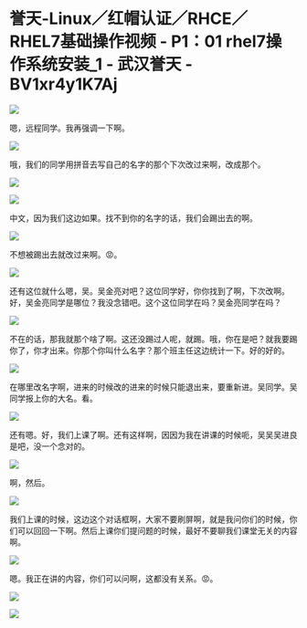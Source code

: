 # 誉天-Linux／红帽认证／RHCE／RHEL7基础操作视频 - P1：01 rhel7操作系统安装_1 - 武汉誉天 - BV1xr4y1K7Aj

![](img/cc14214dc12da1e64b7aa9a0ac4fcf3e_0.png)

嗯，远程同学。我再强调一下啊。

![](img/cc14214dc12da1e64b7aa9a0ac4fcf3e_2.png)

哦，我们的同学用拼音去写自己的名字的那个下次改过来啊，改成那个。

![](img/cc14214dc12da1e64b7aa9a0ac4fcf3e_4.png)

![](img/cc14214dc12da1e64b7aa9a0ac4fcf3e_5.png)

中文，因为我们这边如果。找不到你的名字的话，我们会踢出去的啊。

![](img/cc14214dc12da1e64b7aa9a0ac4fcf3e_7.png)

不想被踢出去就改过来啊。😡。

![](img/cc14214dc12da1e64b7aa9a0ac4fcf3e_9.png)

还有这位就什么嗯，吴。吴金亮对吧？这位同学好，你你找到了啊，下次改啊。好，吴金亮同学是哪位？我没念错吧。这个这位同学在吗？吴金亮同学在吗？



![](img/cc14214dc12da1e64b7aa9a0ac4fcf3e_11.png)

不在的话，那我就那个啥了啊。这还没踢过人呢，就踢。哦，你在是吧？就我要踢你了，你才出来。你那个你叫什么名字？那个班主任这边统计一下。好的好的。



![](img/cc14214dc12da1e64b7aa9a0ac4fcf3e_13.png)

在哪里改名字啊，进来的时候改的进来的时候只能退出来，要重新进。吴同学。吴同学报上你的大名。看。

![](img/cc14214dc12da1e64b7aa9a0ac4fcf3e_15.png)

还有嗯。好，我们上课了啊。还有这样啊，因因为我在讲课的时候呃，吴吴吴进良是吧，没一个念对的。

![](img/cc14214dc12da1e64b7aa9a0ac4fcf3e_17.png)

啊，然后。

![](img/cc14214dc12da1e64b7aa9a0ac4fcf3e_19.png)

我们上课的时候，这边这个对话框啊，大家不要刷屏啊，就是我问你们的时候，你们可以回回一下啊。然后上课你们提问题的时候，最好不要聊我们课堂无关的内容啊。



![](img/cc14214dc12da1e64b7aa9a0ac4fcf3e_21.png)

嗯。我正在讲的内容，你们可以问啊，这都没有关系。😡。

![](img/cc14214dc12da1e64b7aa9a0ac4fcf3e_23.png)

![](img/cc14214dc12da1e64b7aa9a0ac4fcf3e_24.png)